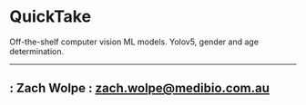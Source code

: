 # QuickTake

Off-the-shelf computer vision ML models. Yolov5, gender and age determination.


---
: Zach Wolpe
: zach.wolpe@medibio.com.au
---